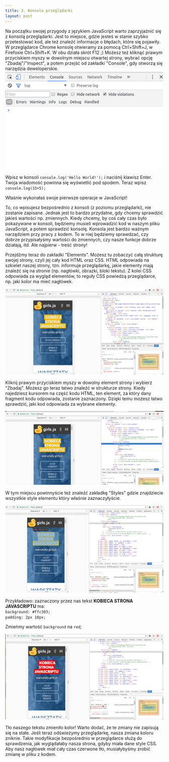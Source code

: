 ```yaml
---
title: 3. Konsola przeglądarki
layout: post
---
```



Na początku swojej przygody z językiem JavaScript warto zaprzyjaźnić się z konsolą przeglądarki. Jest to miejsce, gdzie jesteś w stanie szybko przetestować kod, ale też znaleźć informacje o błędach, które się pojawiły. W przeglądarce Chrome konsolę otwieramy za pomocą Ctrl+Shift+J, w Firefoxie Ctrl+Shift+K. W obu działa skrót F12 ;) Możesz też kliknąć prawym przyciskiem myszy w dowolnym miejscu otwartej strony, wybrać opcję "Zbadaj"/"Inspect", a potem przejść od zakładki "Console", gdy otworzą się narzędzia deweloperskie.  
![](../assets/devtools.png)

Wpisz w konsoli `console.log('Hello World!');` i naciśnij klawisz Enter.
Twoja wiadomość powinna się wyświetlić pod spodem. Teraz wpisz `console.log(33+5);`

Właśnie wykonałaś swoje pierwsze operacje w JavaScript!

To, co wpisujesz bezpośrednio z konsoli \(z poziomu przeglądarki\), nie zostanie zapisane. Jednak jest to bardzo przydatne, gdy chcemy sprawdzić jakieś wartości np. zmiennych. Kiedy chcemy, by coś cały czas było pokazywane w konsoli, będziemy musieli wprowadzić kod w naszym pliku JavaScript, a potem sprawdzić konsolę. Konsola jest bardzo ważnym narzędziem przy pracy z kodem. To w niej będziemy sprawdzać, czy dobrze przypisałyśmy wartości do zmiennych, czy nasze funkcje dobrze działają, itd. Ale najpierw - treść strony!

Przejdźmy teraz do zakładki "Elements". Możesz tu zobaczyć całą strukturę swojej strony, czyli jej cały kod HTML oraz CSS. HTML odpowiada na szkielet naszej strony, tzn. informuje przeglądarkę, jakie elementy mają znaleźć się na stronie \(np. nagłówki, obrazki, bloki tekstu\). Z kolei CSS odpowiada za wygląd elementów, to reguły CSS powiedzą przeglądarce, np. jaki kolor ma mieć nagłówek.

![](../assets/elements.png)

Kliknij prawym przyciskiem myszy w dowolny element strony i wybierz "Zbadaj". Możesz go teraz łatwo znaleźć w strukturze strony. Kiedy najedziesz kursorem na część kodu HTML, ten element, za który dany fragment kodu odpowiada, zostanie zaznaczony. Dzięki temu możesz łatwo sprawdzić, jaki kod odpowiada za wybrane elementy.

![](../assets/code-part.png)

W tym miejscu powinnyście też znaleźć zakładkę "Styles" gdzie znajdziecie wszystkie style elementu który właśnie zaznaczyłyście. 

![](../assets/styles.png)

Przykładowo: zaznaczony przez nas tekst **KOBIECA STRONA JAVASCRIPTU** ma:  
`background: #ffc303;`  
`padding: 2px 10px;`

Zmieńmy wartość `background` na `red`;

![](../assets/bg-red.png)

Tło naszego tekstu zmieniło kolor! Warto dodać, że te zmiany nie zapisują się na stałe. Jeśli teraz odświeżymy przeglądarkę, nasza zmiana koloru zniknie. Takie modyfikacje bezpośrednio w przeglądarce służą do sprawdzenia, jak wyglądałaby nasza strona, gdyby miała dane style CSS. Aby nasz nagłówek miał cały czas czerwone tło, musiałybyśmy zrobić zmianę w pliku z kodem.

